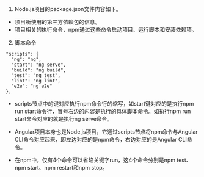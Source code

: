 1. Node.js项目的package.json文件内容如下。
- 项目所使用的第三方依赖包的信息。
- 项目相关的执行命令，npm通过这些命令启动项目、运行脚本和安装依赖项。


2. 脚本命令
```
"scripts": {
  "ng": "ng",
  "start": "ng serve",
  "build": "ng build",
  "test": "ng test",
  "lint": "ng lint",
  "e2e": "ng e2e"
},
```
- scripts节点中的键对应执行npm命令行的缩写，如start键对应的是执行npm run start命令行，冒号右边的内容是执行的具体脚本命令。如执行npm run start命令对应的就是执行ng serve命令。

- Angular项目本身也是Node.js项目，它通过scripts节点将npm命令与Angular CLI命令对应起来，即左边对应的是npm命令，右边对应的是Angular CLI命令。

-  在npm中，仅有4个命令可以省略关键字run，这4个命令分别是npm test、npm start、npm restart和npm stop。